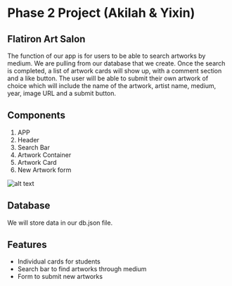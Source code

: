 # Phase 2 Project (Akilah & Yixin)

## Flatiron Art Salon 

The function of our app is for users to be able to search artworks by medium. We are pulling from our database that we create. Once the search is completed, a list of artwork cards will show up, with a comment section and a like button. The user will be able to submit their own artwork of choice which will include the name of the artwork, artist name, medium, year, image URL and a submit button.

## Components

1. APP
2. Header
3. Search Bar
4. Artwork Container
5. Artwork Card
6. New Artwork form

![alt text](https://files.slack.com/files-pri/T02MD9XTF-F03H6LVNRFD/img_6604.jpg)

## Database

We will store data in our db.json file.

## Features

* Individual cards for students
* Search bar to find artworks through medium
* Form to submit new artworks